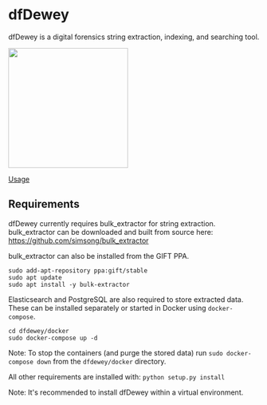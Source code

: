 # dfDewey
dfDewey is a digital forensics string extraction, indexing, and searching tool.

<img src="https://user-images.githubusercontent.com/52063018/101555136-1c13a480-3a0c-11eb-8132-71667a6f87bd.png" width="240" />

[Usage](docs/usage.md)

## Requirements
dfDewey currently requires bulk_extractor for string extraction.
bulk_extractor can be downloaded and built from source here:
https://github.com/simsong/bulk_extractor

bulk_extractor can also be installed from the GIFT PPA.

```shell
sudo add-apt-repository ppa:gift/stable
sudo apt update
sudo apt install -y bulk-extractor
```

Elasticsearch and PostgreSQL are also required to store extracted data.
These can be installed separately or started in Docker using `docker-compose`.

```shell
cd dfdewey/docker
sudo docker-compose up -d
```

Note: To stop the containers (and purge the stored data) run
`sudo docker-compose down` from the `dfdewey/docker` directory.

All other requirements are installed with:
`python setup.py install`

Note: It's recommended to install dfDewey within a virtual environment.
